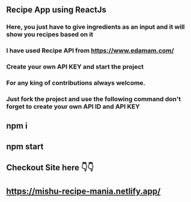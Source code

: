 ## Recipe App using ReactJs 
### Here, you just have to give ingredients as an input and it will show you recipes based on it
### I have used Recipe API from https://www.edamam.com/
### Create your own API KEY and start the project
### For any king of contributions always welcome.
### Just fork the project and use the following command don't forget to create your own API ID and API KEY 
## npm i 
## npm start
## Checkout Site here 👇👇
## https://mishu-recipe-mania.netlify.app/ 